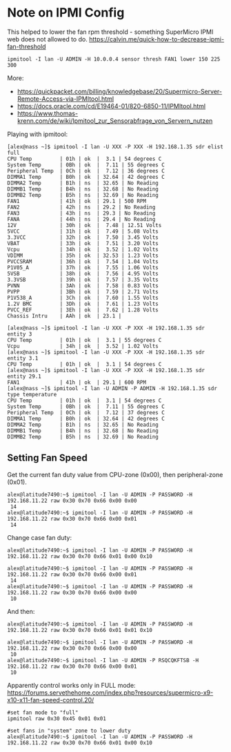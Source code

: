 # Note on IPMI Config

This helped to lower the fan rpm threshold - something SuperMicro IPMI web does
not allowed to do. https://calvin.me/quick-how-to-decrease-ipmi-fan-threshold

```console
ipmitool -I lan -U ADMIN -H 10.0.0.4 sensor thresh FAN1 lower 150 225 300
```

More:

  * https://quickpacket.com/billing/knowledgebase/20/Supermicro-Server-Remote-Access-via-IPMItool.html
  * https://docs.oracle.com/cd/E19464-01/820-6850-11/IPMItool.html
  * https://www.thomas-krenn.com/de/wiki/Ipmitool_zur_Sensorabfrage_von_Servern_nutzen

Playing with ipmitool:

```console
[alex@nass ~]$ ipmitool -I lan -U XXX -P XXX -H 192.168.1.35 sdr elist full
CPU Temp         | 01h | ok  |  3.1 | 54 degrees C
System Temp      | 0Bh | ok  |  7.11 | 55 degrees C
Peripheral Temp  | 0Ch | ok  |  7.12 | 36 degrees C
DIMMA1 Temp      | B0h | ok  | 32.64 | 42 degrees C
DIMMA2 Temp      | B1h | ns  | 32.65 | No Reading
DIMMB1 Temp      | B4h | ns  | 32.68 | No Reading
DIMMB2 Temp      | B5h | ns  | 32.69 | No Reading
FAN1             | 41h | ok  | 29.1 | 500 RPM
FAN2             | 42h | ns  | 29.2 | No Reading
FAN3             | 43h | ns  | 29.3 | No Reading
FANA             | 44h | ns  | 29.4 | No Reading
12V              | 30h | ok  |  7.48 | 12.51 Volts
5VCC             | 31h | ok  |  7.49 | 5.08 Volts
3.3VCC           | 32h | ok  |  7.50 | 3.45 Volts
VBAT             | 33h | ok  |  7.51 | 3.20 Volts
Vcpu             | 34h | ok  |  3.52 | 1.02 Volts
VDIMM            | 35h | ok  | 32.53 | 1.23 Volts
PVCCSRAM         | 36h | ok  |  7.54 | 1.04 Volts
P1V05_A          | 37h | ok  |  7.55 | 1.06 Volts
5VSB             | 38h | ok  |  7.56 | 4.95 Volts
3.3VSB           | 39h | ok  |  7.57 | 3.35 Volts
PVNN             | 3Ah | ok  |  7.58 | 0.83 Volts
PVPP             | 3Bh | ok  |  7.59 | 2.71 Volts
P1V538_A         | 3Ch | ok  |  7.60 | 1.55 Volts
1.2V BMC         | 3Dh | ok  |  7.61 | 1.23 Volts
PVCC_REF         | 3Eh | ok  |  7.62 | 1.28 Volts
Chassis Intru    | AAh | ok  | 23.1 |

[alex@nass ~]$ ipmitool -I lan -U XXX -P XXX -H 192.168.1.35 sdr entity 3
CPU Temp         | 01h | ok  |  3.1 | 55 degrees C
Vcpu             | 34h | ok  |  3.52 | 1.02 Volts
[alex@nass ~]$ ipmitool -I lan -U XXX -P XXX -H 192.168.1.35 sdr entity 3.1
CPU Temp         | 01h | ok  |  3.1 | 54 degrees C
[alex@nass ~]$ ipmitool -I lan -U XXX -P XXX -H 192.168.1.35 sdr entity 29.1
FAN1             | 41h | ok  | 29.1 | 600 RPM
[alex@nass ~]$ ipmitool -I lan -U ADMIN -P ADMIN -H 192.168.1.35 sdr type temperature
CPU Temp         | 01h | ok  |  3.1 | 54 degrees C
System Temp      | 0Bh | ok  |  7.11 | 55 degrees C
Peripheral Temp  | 0Ch | ok  |  7.12 | 37 degrees C
DIMMA1 Temp      | B0h | ok  | 32.64 | 42 degrees C
DIMMA2 Temp      | B1h | ns  | 32.65 | No Reading
DIMMB1 Temp      | B4h | ns  | 32.68 | No Reading
DIMMB2 Temp      | B5h | ns  | 32.69 | No Reading

```

## Setting Fan Speed

Get the current fan duty value from CPU-zone (0x00), then peripheral-zone (0x01).

```console
alex@latitude7490:~$ ipmitool -I lan -U ADMIN -P PASSWORD -H 192.168.11.22 raw 0x30 0x70 0x66 0x00 0x00
 14
alex@latitude7490:~$ ipmitool -I lan -U ADMIN -P PASSWORD -H 192.168.11.22 raw 0x30 0x70 0x66 0x00 0x01
 14
```

Change case fan duty:

```console
alex@latitude7490:~$ ipmitool -I lan -U ADMIN -P PASSWORD -H 192.168.11.22 raw 0x30 0x70 0x66 0x01 0x00 0x10

alex@latitude7490:~$ ipmitool -I lan -U ADMIN -P PASSWORD -H 192.168.11.22 raw 0x30 0x70 0x66 0x00 0x01
 14
alex@latitude7490:~$ ipmitool -I lan -U ADMIN -P PASSWORD -H 192.168.11.22 raw 0x30 0x70 0x66 0x00 0x00
 10
```

And then:
```console
alex@latitude7490:~$ ipmitool -I lan -U ADMIN -P PASSWORD -H 192.168.11.22 raw 0x30 0x70 0x66 0x01 0x01 0x10

alex@latitude7490:~$ ipmitool -I lan -U ADMIN -P PASSWORD -H 192.168.11.22 raw 0x30 0x70 0x66 0x00 0x00
 10
alex@latitude7490:~$ ipmitool -I lan -U ADMIN -P RSQCQKFTSB -H 192.168.11.22 raw 0x30 0x70 0x66 0x00 0x01
 10
```

Apparently control works only in FULL mode:
https://forums.servethehome.com/index.php?resources/supermicro-x9-x10-x11-fan-speed-control.20/

```console
#set fan mode to "full"
ipmitool raw 0x30 0x45 0x01 0x01

#set fans in "system" zone to lower duty
alex@latitude7490:~$ ipmitool -I lan -U ADMIN -P PASSWORD -H 192.168.11.22 raw 0x30 0x70 0x66 0x01 0x00 0x10
```
